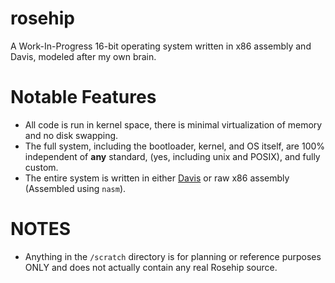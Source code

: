 # rosehip
A Work-In-Progress 16-bit operating system written in x86 assembly and Davis, modeled after my own brain.

# Notable Features
* All code is run in kernel space, there is minimal virtualization of memory and no disk swapping.
* The full system, including the bootloader, kernel, and OS itself, are 100% independent of **any** standard, (yes, including unix and POSIX), and fully custom.
* The entire system is written in either [Davis](https://github.com/bubby932/DavisRewrite) or raw x86 assembly (Assembled using `nasm`).

# NOTES
* Anything in the `/scratch` directory is for planning or reference purposes ONLY and does not actually contain any real Rosehip source.